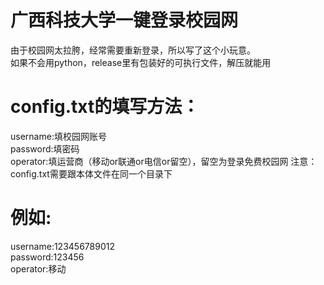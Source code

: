 # 广西科技大学一键登录校园网
由于校园网太拉胯，经常需要重新登录，所以写了这个小玩意。<br />
如果不会用python，release里有包装好的可执行文件，解压就能用

# config.txt的填写方法：
username:填校园网账号<br />
password:填密码<br />
operator:填运营商（移动or联通or电信or留空），留空为登录免费校园网
注意：config.txt需要跟本体文件在同一个目录下
# 例如:
username:123456789012<br />
password:123456<br />
operator:移动




